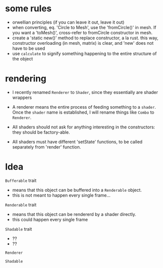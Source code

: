 # some rules
- orwellian principles (if you can leave it out, leave it out)
- when converting, eq. 'Circle to Mesh', use the 'fromCircle()' in mesh. If you want a 'toMesh()', cross-refer to fromCircle constructor in mesh. 
- create a 'static new()' method to replace constructor, a la rust. this way, constructor overloading (in mesh, matrix) is clear, and 'new' does not have to be used
- use ```calculate``` to signify something happening to the entire structure of the object


# rendering
- I recently renamed `Renderer` to `Shader`, since they essentially are shader wrappers
- A renderer means the entire process of feeding something to a `shader`. Once the `shader` name is established, I will rename things like `Combo` to `Renderer`.


- All shaders should not ask for anything interesting in the constructors: they should be factory-able.
- All shaders must have different 'setState' functions, to be called separately from 'render' function.


# Idea

`Bufferable` trait 
- means that this object can be buffered into a `Renderable` object.
- this is not meant to happen every single frame...

`Renderable` trait 
- means that this object can be rendererd by a shader directly.
- this could happen every single frame

`Shadable` trait
- ?? 
- ?? 



`Renderer` 

`Shadable`